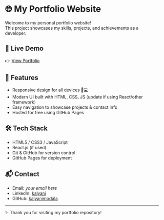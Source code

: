 # 🌐 My Portfolio Website

Welcome to my personal portfolio website!  
This project showcases my skills, projects, and achievements as a developer.

## 🚀 Live Demo
👉 [View Portfolio](https://kalyanimodala.github.io/portfolio/)

## 📌 Features
- Responsive design for all devices 📱💻
- Modern UI built with HTML, CSS, JS (update if using React/other framework)
- Easy navigation to showcase projects & contact info
- Hosted for free using GitHub Pages

## 🛠️ Tech Stack
- HTML5 / CSS3 / JavaScript  
- React.js (if used)  
- Git & GitHub for version control  
- GitHub Pages for deployment  


## 📬 Contact
- Email: *your email here*  
- LinkedIn: [kalyani](https://linkedin.com/in/kalyani)  
- GitHub: [kalyanimodala](https://github.com/kalyanimodala)  

---
✨ Thank you for visiting my portfolio repository!
